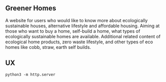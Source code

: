 ## Greener Homes

A website for users who would like to know more about ecologically sustainable houses, alternative lifestyle and affordable housing. Aiming at those who want to buy a home, self-build a home, what types of ecologically sustainable homes are available. Additional related content of ecological home products, zero waste lifestyle, and other types of eco homes like cobb, straw, earth self builds.

## UX 



`python3 -m http.server`

